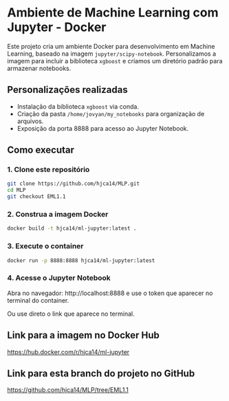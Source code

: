 # Ambiente de Machine Learning com Jupyter - Docker

Este projeto cria um ambiente Docker para desenvolvimento em Machine Learning, baseado na imagem `jupyter/scipy-notebook`. Personalizamos a imagem para incluir a biblioteca `xgboost` e criamos um diretório padrão para armazenar notebooks.

## Personalizações realizadas

- Instalação da biblioteca `xgboost` via conda.
- Criação da pasta `/home/jovyan/my_notebooks` para organização de arquivos.
- Exposição da porta 8888 para acesso ao Jupyter Notebook.

## Como executar

### 1. Clone este repositório

```bash
git clone https://github.com/hjca14/MLP.git
cd MLP
git checkout EML1.1
``` 

### 2. Construa a imagem Docker
```bash
docker build -t hjca14/ml-jupyter:latest .
```

### 3. Execute o container
```bash
docker run -p 8888:8888 hjca14/ml-jupyter:latest
```

### 4. Acesse o Jupyter Notebook
Abra no navegador: http://localhost:8888 e use o token que aparecer no terminal do container.

Ou use direto o link que aparece no terminal.

## Link para a imagem no Docker Hub
https://hub.docker.com/r/hjca14/ml-jupyter

## Link para esta branch do projeto no GitHub
https://github.com/hjca14/MLP/tree/EML1.1